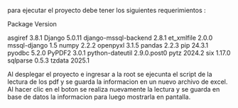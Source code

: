para ejecutar el proyecto debe tener los siguientes requerimientos :

Package              Version

asgiref              3.8.1
Django               5.0.11
django-mssql-backend 2.8.1
et_xmlfile           2.0.0
mssql-django         1.5
numpy                2.2.2
openpyxl             3.1.5
pandas               2.2.3
pip                  24.3.1
pyodbc               5.2.0
PyPDF2               3.0.1
python-dateutil      2.9.0.post0
pytz                 2024.2
six                  1.17.0
sqlparse             0.5.3
tzdata               2025.1

Al desplegar el proyecto e ingresar a la root se ejecunta el script de la lectura de los pdf y se guarda la informacion en un nuevo archivo de excel.
Al hacer clic en el boton se realiza nuevamente la lectura y se guarda en base de datos la informacion para luego mostrarla en pantalla. 
